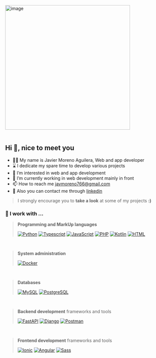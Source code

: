 <img width="399" alt="image" src="https://github.com/javmoreno-developer/javmoreno-developer/assets/55782974/97c75c4f-65e8-4da7-abce-609fb6daaeb8">

<br />
<br />

## Hi 👋, nice to meet you
- 🙋‍♂  My name is Javier Moreno Aguilera, Web and app developer
- ⌛  I dedicate my spare time to develop various projects
- 👀  I’m interested in web and app development 
- 🌱  I’m currently working in web development mainly in front
- 📫  How to reach me javmoreno766@gmail.com
- 🤝  Also you can contact me through [linkedin](https://www.linkedin.com/in/javier-moreno-aguilera-1995321a3/)
  
> I strongly encourage you to **take a look** at some of my projects **:)**

### 👷 I work with ...

> **Programming and MarkUp languages**
>
> [![Python](https://img.shields.io/badge/python-%233776ab.svg?&style=for-the-badge&logo=python&logoColor=white)](https://github.com/javmoreno-developer?tab=repositories&language=python)
  [![Typescript](https://img.shields.io/badge/typescript-%233178C6.svg?&style=for-the-badge&logo=typescript&logoColor=white)](https://github.com/javmoreno-developer?tab=repositories&language=typescript)
  [![JavaScript](https://img.shields.io/badge/javascript-%23F7DF1E.svg?&style=for-the-badge&logo=javascript&logoColor=black)](https://github.com/javmoreno-developer?tab=repositories&language=javascript)
  [![PHP](https://img.shields.io/badge/PHP-777BB4?style=for-the-badge&logo=php&logoColor=white)](https://github.com/javmoreno-developer?tab=repositories&language=php)
  [![Kotlin](https://img.shields.io/badge/Kotlin-0095D5?&style=for-the-badge&logo=kotlin&logoColor=white)](https://github.com/javmoreno-developer?tab=repositories&language=kotlin)
  [![HTML](https://img.shields.io/badge/HTML5-E34F26?style=for-the-badge&logo=html5&logoColor=white)](https://github.com/javmoreno-developer?tab=repositories?language=html)

<br />

> **System administration**
>
> [![Docker](https://img.shields.io/badge/docker-%232496ED.svg?&style=for-the-badge&logo=docker&logoColor=white)](#)

<br />

> **Databases**
>
> [![MySQL](https://img.shields.io/badge/mysql-%234479A1.svg?&style=for-the-badge&logo=mysql&logoColor=white)](#)
  [![PostgreSQL](https://img.shields.io/badge/postgresql-%23336791.svg?&style=for-the-badge&logo=postgresql&logoColor=white)](#)

<br />

> **Backend development** frameworks and tools
>
> [![FastAPI](https://img.shields.io/badge/fastapi-%23009688.svg?&style=for-the-badge&logo=fastapi&logoColor=white)](#)
  [![Django](https://img.shields.io/badge/django-%23092E20.svg?&style=for-the-badge&logo=django&logoColor=white)](#)
  [![Postman](https://img.shields.io/badge/postman-%23FF6C37.svg?&style=for-the-badge&logo=postman&logoColor=white)](#)

<br />

> **Frontend development** frameworks and tools
>
> [![Ionic](https://img.shields.io/badge/ionic-%233880FF.svg?&style=for-the-badge&logo=ionic&logoColor=white)](#)
[![Angular](https://img.shields.io/badge/angular-%23DD0031.svg?&style=for-the-badge&logo=angular&logoColor=white)](#)
[![Sass](https://img.shields.io/badge/sass-%23CC6699.svg?&style=for-the-badge&logo=sass&logoColor=white)](#)

